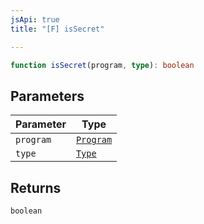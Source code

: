 ```yaml
---
jsApi: true
title: "[F] isSecret"

---
```

```ts
function isSecret(program, type): boolean
```

## Parameters

| Parameter | Type |
| ------ | ------ |
| `program` | [`Program`](../interfaces/Program.md) |
| `type` | [`Type`](../type-aliases/Type.md) |

## Returns

`boolean`
